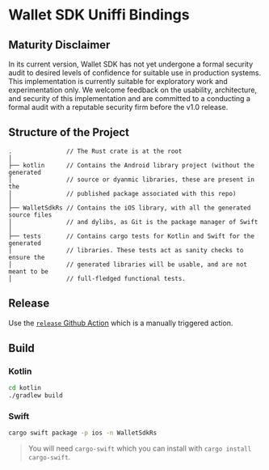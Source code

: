 # Wallet SDK Uniffi Bindings

## Maturity Disclaimer

In its current version, Wallet SDK has not yet undergone a formal security audit
to desired levels of confidence for suitable use in production systems. This
implementation is currently suitable for exploratory work and experimentation
only. We welcome feedback on the usability, architecture, and security of this
implementation and are committed to a conducting a formal audit with a reputable
security firm before the v1.0 release.

## Structure of the Project

```
.               // The Rust crate is at the root
│
├── kotlin      // Contains the Android library project (without the generated
│               // source or dyanmic libraries, these are present in the
│               // published package associated with this repo)
│
├── WalletSdkRs // Contains the iOS library, with all the generated source files
│               // and dylibs, as Git is the package manager of Swift
│
├── tests       // Contains cargo tests for Kotlin and Swift for the generated
│               // libraries. These tests act as sanity checks to ensure the
│               // generated libraries will be usable, and are not meant to be
│               // full-fledged functional tests.
```

## Release

Use the [`release` Github Action](https://github.com/spruceid/wallet-sdk-rs/actions/workflows/release.yml)
which is a manually triggered action.

## Build

### Kotlin

```bash
cd kotlin
./gradlew build
```

### Swift

```bash
cargo swift package -p ios -n WalletSdkRs
```
> You will need `cargo-swift` which you can install with `cargo install cargo-swift`.
